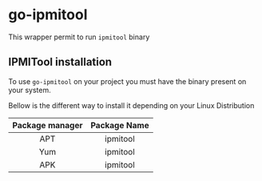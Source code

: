 # go-ipmitool

This wrapper permit to run `ipmitool` binary


## IPMITool installation

To use `go-ipmitool` on your project you must have the binary present on your system. 

Bellow is the different way to install it depending on your Linux Distribution

|Package manager|Package Name|
|:-------------:|:----------:|
|      APT      |  ipmitool  |
|      Yum      |  ipmitool  |
|      APK      |  ipmitool  |
